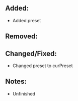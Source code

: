 ## Added:
- Added preset

## Removed:

## Changed/Fixed:
- Changed preset to curPreset

## Notes:
- Unfinished
